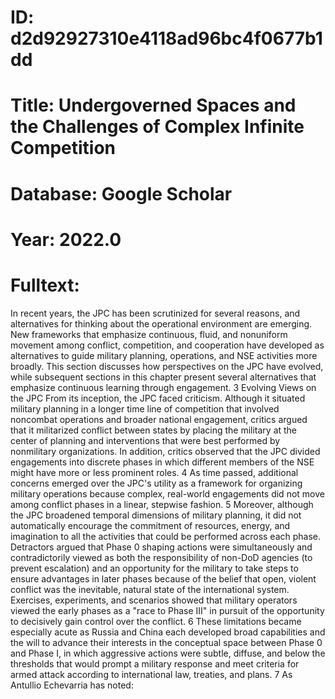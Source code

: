 # ID: d2d92927310e4118ad96bc4f0677b1dd
# Title: Undergoverned Spaces and the Challenges of Complex Infinite Competition
# Database: Google Scholar
# Year: 2022.0
# Fulltext:
In recent years, the JPC has been scrutinized for several reasons, and alternatives for thinking about the operational environment are emerging.
New frameworks that emphasize continuous, fluid, and nonuniform movement among conflict, competition, and cooperation have developed as alternatives to guide military planning, operations, and NSE activities  more broadly.
This section discusses how perspectives on the JPC have evolved, while subsequent sections in this chapter present several alternatives that emphasize continuous learning through engagement.
3   Evolving Views on the JPC From its inception, the JPC faced criticism.
Although it situated military planning in a longer time line of competition that involved noncombat operations and broader national engagement, critics argued that it militarized conflict between states by placing the military at the center of planning and interventions that were best performed by nonmilitary organizations.
In addition, critics observed that the JPC divided engagements into discrete phases in which different members of the NSE might have more or less prominent roles.
4  As time passed, additional concerns emerged over the JPC's utility as a framework for organizing military operations because complex, real-world engagements did not move among conflict phases in a linear, stepwise fashion.
5 Moreover, although the JPC broadened temporal dimensions of military planning, it did not automatically encourage the commitment of resources, energy, and imagination to all the activities that could be performed across each phase.
Detractors argued that Phase 0 shaping actions were simultaneously and contradictorily viewed as both the responsibility of non-DoD agencies (to prevent escalation) and an opportunity for the military to take steps to ensure advantages in later phases because of the belief that open, violent conflict was the inevitable, natural state of the international system.
Exercises, experiments, and scenarios showed that military operators viewed the early phases as a "race to Phase III" in pursuit of the opportunity to decisively gain control over the conflict.
6  These limitations became especially acute as Russia and China each developed broad capabilities and the will to advance their interests in the conceptual space between Phase 0 and Phase I, in which aggressive actions were subtle, diffuse, and below the thresholds that would prompt a military response and meet criteria for armed attack according to international law, treaties, and plans.
7 As Antullio Echevarria has noted: